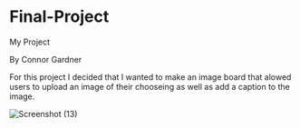 # Final-Project
My Project

By Connor Gardner

For this project I decided that I wanted to make an image board that alowed users to upload an image of their chooseing as well as add a caption to the image.

![Screenshot (13)](https://github.com/Doorknob223/Final-Project/assets/104516891/a30998c3-e04b-462b-b6b7-6e24477a0dca)

